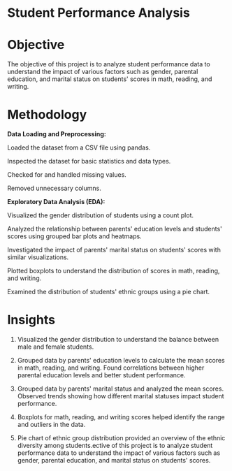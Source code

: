 # Student Performance Analysis

# Objective

The objective of this project is to analyze student performance data to understand the impact of various factors such as gender, parental education, and marital status on students' scores in math, reading, and writing.

# Methodology

**Data Loading and Preprocessing:**

Loaded the dataset from a CSV file using pandas.

Inspected the dataset for basic statistics and data types.

Checked for and handled missing values.

Removed unnecessary columns. 

**Exploratory Data Analysis (EDA):**

Visualized the gender distribution of students using a count plot.

Analyzed the relationship between parents' education levels and students' scores using grouped bar plots and heatmaps.

Investigated the impact of parents' marital status on students' scores with similar visualizations.

Plotted boxplots to understand the distribution of scores in math, reading, and writing.

Examined the distribution of students' ethnic groups using a pie chart.

# Insights

1. Visualized the gender distribution to understand the balance between male and female students.

2. Grouped data by parents' education levels to calculate the mean scores in math, reading, and writing.
Found correlations between higher parental education levels and better student performance.

3. Grouped data by parents' marital status and analyzed the mean scores.
Observed trends showing how different marital statuses impact student performance.

4. Boxplots for math, reading, and writing scores helped identify the range and outliers in the data.

5. Pie chart of ethnic group distribution provided an overview of the ethnic diversity among students.ective of this project is to analyze student performance data to understand the impact of various factors such as gender, parental education, and marital status on students' scores.
